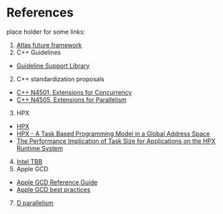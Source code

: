 # References

place holder for some links:

1. [Atlas future framework](https://indico.cern.ch/event/399816/attachments/800679/1097304/ffreq-report-draft.pdf)
2. C++ Guidelines
  + [Guideline Support Library](https://github.com/Microsoft/GSL)
2. C++ standardization proposals
  + [C++ N4501, Extensions for Concurrency](http://open-std.org/JTC1/SC22/WG21/docs/papers/2015/n4501.html)
  + [C++ N4505, Extensions for Parallelism](http://open-std.org/JTC1/SC22/WG21/docs/papers/2015/n4505.pdf)
3. HPX
  + [HPX](http://stellar.cct.lsu.edu/projects/hpx/)
  + [HPX - A Task Based Programming Model in a Global Address Space](http://stellar.cct.lsu.edu/pubs/pgas14.pdf)
  + [The Performance Implication of Task Size for Applications on the HPX Runtime System](http://stellar.cct.lsu.edu/pubs/hpcmaspa2015.pdf)
4. [Intel TBB](https://www.threadingbuildingblocks.org)
5. Apple GCD
  + [Apple GCD Reference Guide](https://developer.apple.com/library/mac/documentation/Performance/Reference/GCD_libdispatch_Ref/index.html)
  + [Apple GCD best practices](http://amattn.com/p/grand_central_dispatch_gcd_summary_syntax_best_practices.html)
7. [D parallelism](http://dlang.org/phobos/std_parallelism.html)

